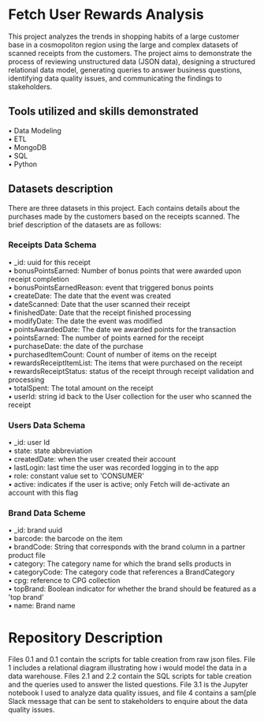 # Fetch User Rewards Analysis

This project analyzes the trends in shopping habits of a large customer base in a cosmopoliton region using the large and complex datasets of scanned receipts from the customers. The project aims to demonstrate the process of reviewing unstructured data (JSON data), designing a structured relational data model, generating queries to answer business questions, identifying data quality issues, and communicating the findings to stakeholders.

## Tools utilized and skills demonstrated
• Data Modeling \
• ETL\
• MongoDB\
• SQL\
• Python




##  Datasets description
There are three datasets in this project. Each contains details about the purchases made by the customers based on the receipts scanned. The brief description of the datasets are as follows: 

### Receipts Data Schema

• _id: uuid for this receipt \
•  bonusPointsEarned: Number of bonus points that were awarded upon receipt completion \
•  bonusPointsEarnedReason: event that triggered bonus points \
•  createDate: The date that the event was created\
•  dateScanned: Date that the user scanned their receipt\
•  finishedDate: Date that the receipt finished processing\
•  modifyDate: The date the event was modified\
•  pointsAwardedDate: The date we awarded points for the transaction\
•  pointsEarned: The number of points earned for the receipt\
•  purchaseDate: the date of the purchase\
•  purchasedItemCount: Count of number of items on the receipt\
•  rewardsReceiptItemList: The items that were purchased on the receipt\
•  rewardsReceiptStatus: status of the receipt through receipt validation and processing\
•  totalSpent: The total amount on the receipt\
•  userId: string id back to the User collection for the user who scanned the receipt
### Users Data Schema

• _id: user Id\
•  state: state abbreviation\
•  createdDate: when the user created their account\
•  lastLogin: last time the user was recorded logging in to the app\
•  role: constant value set to 'CONSUMER'\
•  active: indicates if the user is active; only Fetch will de-activate an account with this flag

###  Brand Data Scheme
  
•  _id: brand uuid\
•  barcode: the barcode on the item\
•  brandCode: String that corresponds with the brand column in a partner product file\
•  category: The category name for which the brand sells products in\
•  categoryCode: The category code that references a BrandCategory\
•  cpg: reference to CPG collection\
•  topBrand: Boolean indicator for whether the brand should be featured as a 'top brand'\
•  name: Brand name

# Repository Description
Files 0.1 and 0.1 contain the scripts for table creation from raw json files. File 1 includes a relational diagram illustrating how i would model the data in a data warehouse. Files 2.1 and 2.2 contain the SQL scripts for table creation and the queries used to answer the listed questions. File 3.1 is the Jupyter notebook I used to analyze data quality issues, and file 4 contains a sam[ple Slack message that can be sent to stakeholders to enquire about the data quality issues.
